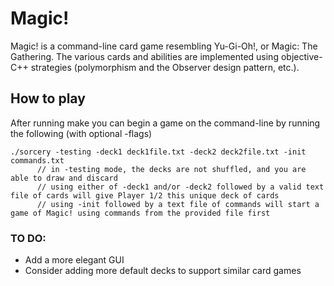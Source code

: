 # Magic!
Magic! is a command-line card game resembling Yu-Gi-Oh!, or Magic: The Gathering. The various cards and abilities are implemented using objective-C++ strategies (polymorphism and the Observer design pattern, etc.).

## How to play
After running 
    make you can begin a game on the command-line by running the following (with optional -flags)  
```
./sorcery -testing -deck1 deck1file.txt -deck2 deck2file.txt -init commands.txt
      // in -testing mode, the decks are not shuffled, and you are able to draw and discard
      // using either of -deck1 and/or -deck2 followed by a valid text file of cards will give Player 1/2 this unique deck of cards
      // using -init followed by a text file of commands will start a game of Magic! using commands from the provided file first
```

### TO DO:  
* Add a more elegant GUI  
* Consider adding more default decks to support similar card games  
